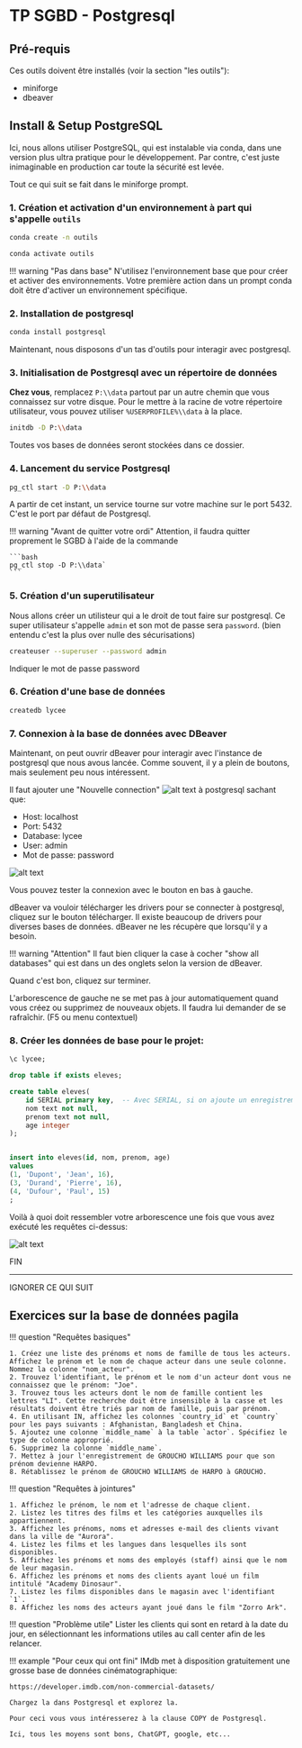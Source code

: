 # TP SGBD - Postgresql

## Pré-requis
Ces outils doivent être installés (voir la section "les outils"):

- miniforge
- dbeaver


## Install & Setup PostgreSQL

Ici, nous allons utiliser PostgreSQL, qui est instalable via conda, dans une version plus ultra pratique pour le développement. 
Par contre, c'est juste inimaginable en production car toute la sécurité est levée.

Tout ce qui suit se fait dans le miniforge prompt.

### 1. Création et activation d'un environnement à part qui s'appelle `outils`

```bash
conda create -n outils
```

```bash
conda activate outils
```

!!! warning "Pas dans base"
    N'utilisez l'environnement base que pour créer et activer des environnements.
    Votre première action dans un prompt conda doit être d'activer un environnement spécifique.

### 2. Installation de postgresql

```bash
conda install postgresql
```

Maintenant, nous disposons d'un tas d'outils pour interagir avec postgresql.

### 3. Initialisation de Postgresql avec un répertoire de données

**Chez vous**, remplacez `P:\\data` partout par un autre chemin que vous connaissez sur votre disque.
Pour le mettre à la racine de votre répertoire utilisateur, vous pouvez utiliser `%USERPROFILE%\\data` à la place.

```bash
initdb -D P:\\data
```

Toutes vos bases de données seront stockées dans ce dossier.

### 4. Lancement du service Postgresql

```bash
pg_ctl start -D P:\\data
```

A partir de cet instant, un service tourne sur votre machine sur le port 5432. C'est le port par défaut de Postgresql.

!!! warning "Avant de quitter votre ordi"
    Attention, il faudra quitter proprement le SGBD à l'aide de la commande 

    ```bash
    pg_ctl stop -D P:\\data`
    ```

### 5. Création d'un superutilisateur

Nous allons créer un utilisteur qui a le droit de tout faire sur postgresql.
Ce super utilisateur s'appelle `admin` et son mot de passe sera `password`.
(bien entendu c'est la plus over nulle des sécurisations)

```bash
createuser --superuser --password admin
```

Indiquer le mot de passe password

### 6. Création d'une base de données

```bash	
createdb lycee
```

### 7. Connexion à la base de données avec DBeaver

Maintenant, on peut ouvrir dBeaver pour interagir avec l'instance de postgresql que nous avous lancée.
Comme souvent, il y a plein de boutons, mais seulement peu nous intéressent.

Il faut ajouter une "Nouvelle connection" ![alt text](image-4.png) à postgresql sachant que:
- Host: localhost
- Port: 5432
- Database: lycee
- User: admin
- Mot de passe: password

![alt text](image-5.png)

Vous pouvez tester la connexion avec le bouton en bas à gauche.

dBeaver va vouloir télécharger les drivers pour se connecter à postgresql, cliquez sur le bouton télécharger.
Il existe beaucoup de drivers pour diverses bases de données. dBeaver ne les récupère que lorsqu'il y a besoin.

!!! warning "Attention"
    Il faut bien cliquer la case à cocher "show all databases" qui est dans un des onglets selon la version de dBeaver.

Quand c'est bon, cliquez sur terminer.

L'arborescence de gauche ne se met pas à jour automatiquement quand vous créez ou supprimez de nouveaux objets.
Il faudra lui demander de se rafraîchir. (F5 ou menu contextuel)

### 8. Créer les données de base pour le projet:



```sql
\c lycee;

drop table if exists eleves;

create table eleves(
    id SERIAL primary key,  -- Avec SERIAL, si on ajoute un enregistrement, l'id est automatiquement créée 
    nom text not null,
    prenom text not null,
    age integer
);


insert into eleves(id, nom, prenom, age) 
values
(1, 'Dupont', 'Jean', 16),
(3, 'Durand', 'Pierre', 16),
(4, 'Dufour', 'Paul', 15)
;

```

Voilà à quoi doit ressembler votre arborescence une fois que vous avez exécuté les requêtes ci-dessus:

![alt text](image-6.png)

FIN

---

IGNORER CE QUI SUIT

## Exercices sur la base de données pagila

!!! question "Requêtes basiques"

    1. Créez une liste des prénoms et noms de famille de tous les acteurs. Affichez le prénom et le nom de chaque acteur dans une seule colonne. Nommez la colonne "nom_acteur".
    2. Trouvez l'identifiant, le prénom et le nom d'un acteur dont vous ne connaissez que le prénom: "Joe".
    3. Trouvez tous les acteurs dont le nom de famille contient les lettres "LI". Cette recherche doit être insensible à la casse et les résultats doivent être triés par nom de famille, puis par prénom.
    4. En utilisant IN, affichez les colonnes `country_id` et `country` pour les pays suivants : Afghanistan, Bangladesh et China.
    5. Ajoutez une colonne `middle_name` à la table `actor`. Spécifiez le type de colonne approprié.
    6. Supprimez la colonne `middle_name`.
    7. Mettez à jour l'enregistrement de GROUCHO WILLIAMS pour que son prénom devienne HARPO.
    8. Rétablissez le prénom de GROUCHO WILLIAMS de HARPO à GROUCHO.

!!! question "Requêtes à jointures"

    1. Affichez le prénom, le nom et l'adresse de chaque client.
    2. Listez les titres des films et les catégories auxquelles ils appartiennent.
    3. Affichez les prénoms, noms et adresses e-mail des clients vivant dans la ville de "Aurora".
    4. Listez les films et les langues dans lesquelles ils sont disponibles.
    5. Affichez les prénoms et noms des employés (staff) ainsi que le nom de leur magasin.
    6. Affichez les prénoms et noms des clients ayant loué un film intitulé "Academy Dinosaur".
    7. Listez les films disponibles dans le magasin avec l'identifiant `1`.
    8. Affichez les noms des acteurs ayant joué dans le film "Zorro Ark".

!!! question "Problème utile"
    Lister les clients qui sont en retard à la date du jour, en sélectionnant les informations utiles au call center afin de les relancer.


!!! example "Pour ceux qui ont fini"
    IMdb met à disposition gratuitement une grosse base de données cinématographique:

    https://developer.imdb.com/non-commercial-datasets/

    Chargez la dans Postgresql et explorez la.

    Pour ceci vous vous intéresserez à la clause COPY de Postgresql.

    Ici, tous les moyens sont bons, ChatGPT, google, etc...

